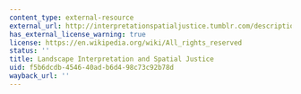 ```yaml
---
content_type: external-resource
external_url: http://interpretationspatialjustice.tumblr.com/description
has_external_license_warning: true
license: https://en.wikipedia.org/wiki/All_rights_reserved
status: ''
title: Landscape Interpretation and Spatial Justice
uid: f5b6dcdb-4546-40ad-b6d4-98c73c92b78d
wayback_url: ''
---
```

